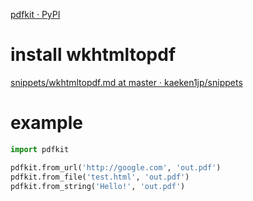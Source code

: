[pdfkit · PyPI](https://pypi.org/project/pdfkit/)

# install wkhtmltopdf

[snippets/wkhtmltopdf.md at master · kaeken1jp/snippets](https://github.com/kaeken1jp/snippets/blob/master/python/wkhtmltopdf.md)

# example

```py
import pdfkit

pdfkit.from_url('http://google.com', 'out.pdf')
pdfkit.from_file('test.html', 'out.pdf')
pdfkit.from_string('Hello!', 'out.pdf')
```




